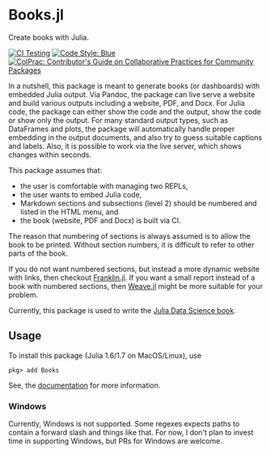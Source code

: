 # Books.jl

Create books with Julia.

[![CI Testing](https://github.com/rikhuijzer/Books.jl/workflows/CI/badge.svg)](https://github.com/rikhuijzer/Books.jl/actions?query=workflow%3ACI+branch%3Amain)
[![Code Style: Blue](https://img.shields.io/badge/code%20style-blue-4495d1.svg)](https://github.com/invenia/BlueStyle)
[![ColPrac: Contributor's Guide on Collaborative Practices for Community Packages](https://img.shields.io/badge/ColPrac-Contributor's%20Guide-blueviolet)](https://github.com/SciML/ColPrac)

In a nutshell, this package is meant to generate books (or dashboards) with embedded Julia output.
Via Pandoc, the package can live serve a website and build various outputs including a website, PDF, and Docx.
For Julia code, the package can either show the code and the output, show the code or show only the output.
For many standard output types, such as DataFrames and plots, the package will automatically handle proper embedding in the output documents, and also try to guess suitable captions and labels.
Also, it is possible to work via the live server, which shows changes within seconds.

This package assumes that:

- the user is comfortable with managing two REPLs,
- the user wants to embed Julia code,
- Markdown sections and subsections (level 2) should be numbered and listed in the HTML menu, and
- the book (website, PDF and Docx) is built via CI.

The reason that numbering of sections is always assumed is to allow the book to be printed.
Without section numbers, it is difficult to refer to other parts of the book.

If you do not want numbered sections, but instead a more dynamic website with links, then checkout [Franklin.jl](https://github.com/tlienart/Franklin.jl).
If you want a small report instead of a book with numbered sections, then [Weave.jl](https://github.com/JunoLab/Weave.jl) might be more suitable for your problem.

Currently, this package is used to write the [Julia Data Science book](https://github.com/JuliaDataScience/JuliaDataScience).

## Usage

To install this package (Julia 1.6/1.7 on MacOS/Linux), use
```
pkg> add Books
```

See, the [documentation](https://rikhuijzer.github.io/Books.jl) for more information.

### Windows

Currently, Windows is not supported.
Some regexes expects paths to contain a forward slash and things like that.
For now, I don't plan to invest time in supporting Windows, but PRs for Windows are welcome.
